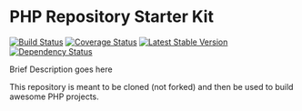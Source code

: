# PHP Repository Starter Kit
[![Build Status](https://travis-ci.org/ChristianGaertner/PHP-Repository-Starter.png?branch=master)](https://travis-ci.org/ChristianGaertner/PHP-Repository-Starter)
[![Coverage Status](https://coveralls.io/repos/ChristianGaertner/PHP-Repository-Starter/badge.png?branch=master)](https://coveralls.io/r/ChristianGaertner/PHP-Repository-Starter?branch=master)
[![Latest Stable Version](https://poser.pugx.org/<MAINTAINER>/<PROJECT>/v/stable.png)](https://packagist.org/packages/<MAINTAINER>/<PROJECT>)
[![Dependency Status](https://www.versioneye.com/user/projects/521cbbaf632bac745a0162a5/badge.png)](https://www.versioneye.com/user/projects/521cbbaf632bac745a0162a5)

Brief Description goes here

This repository is meant to be cloned (not forked) and then be used to build awesome PHP projects.